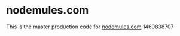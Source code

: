 # nodemules.com

This is the master production code for [nodemules.com](http://www.nodemules.com)
1460838707
